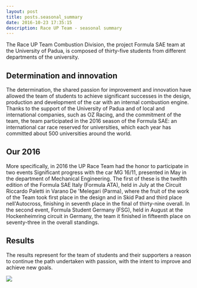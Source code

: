 ```yaml
---
layout: post
title: posts.seasonal_summary
date: 2016-10-23 17:35:15
description: Race UP Team - seasonal summary
---
```


The Race UP Team Combustion Division, the project Formula SAE team at the University of Padua, is composed of thirty-five students from different departments of the university.

## Determination and innovation
The determination, the shared passion for improvement and innovation have allowed the team of students to achieve significant successes in the design, production and development of the car with an internal combustion engine. Thanks to the support of the University of Padua and of local and international companies, such as OZ Racing, and the commitment of the team, the team participated in the 2016 season of the Formula SAE: an international car race reserved for universities, which each year has committed about 500 universities around the world.

## Our 2016
More specifically, in 2016 the UP Race Team had the honor to participate in two events Significant progress with the car MG 16/11, presented in May in the department of Mechanical Engineering. The first of these is the twelfth edition of the Formula SAE Italy (Formula ATA), held in July at the Circuit Riccardo Paletti in Varano De 'Melegari (Parma), where the fruit of the work of the Team took first place in the design and in Skid Pad and third place nell'Autocross, finishing in seventh place in the final of thirty-nine overall. In the second event, Formula Student Germany (FSG), held in August at the Hockenheimring circuit in Germany, the team it finished in fifteenth place on seventy-three in the overall standings.

## Results
The results represent for the team of students and their supporters a reason to continue the path undertaken with passion, with the intent to improve and achieve new goals.

<a class="image featured"><img src="{{ site.baseurl }}/images/posts/2016/10/23/image.jpg" /></a>